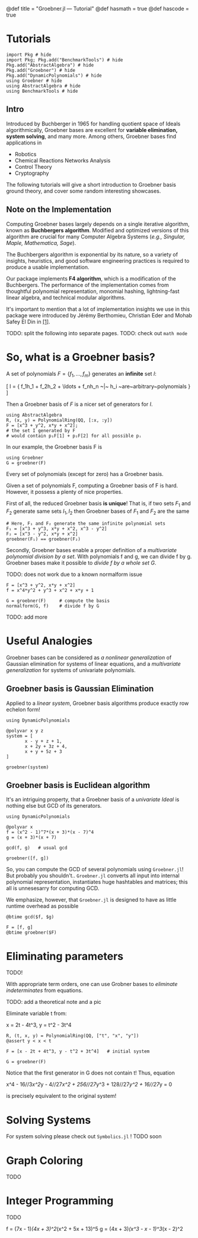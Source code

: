 
@def title = "Groebner.jl — Tutorial"
@def hasmath = true
@def hascode = true
<!-- Note: by default hasmath == true and hascode == false. You can change this in
the config file by setting hasmath = false for instance and just setting it to true
where appropriate -->

# Tutorials

```julia:installs
import Pkg # hide
import Pkg; Pkg.add("BenchmarkTools") # hide
Pkg.add("AbstractAlgebra") # hide
Pkg.add("Groebner") # hide
Pkg.add("DynamicPolynomials") # hide
using Groebner # hide
using AbstractAlgebra # hide
using BenchmarkTools # hide
```

## Intro

Introduced by Buchberger in 1965 for handling quotient space of Ideals algorithmically, Groebner bases are excellent for **variable elimination, system solving**, and many more. Among others, Groebner bases find applications in

- Robotics
- Chemical Reactions Networks Analysis
- Control Theory
- Cryptography

The following tutorials will give a short introduction to Groebner basis ground theory, and cover some random interesting showcases.

## Note on the Implementation

Computing Groebner bases largely depends on a single iterative algorithm, known as **Buchbergers algorithm**. Modified and optimized versions of this algorithm are crucial for many Computer Algebra Systems (*e.g., Singular, Maple, Mathematica, Sage*).

The Buchbergers algorithm is exponential by its nature, so a variety of insights, heuristics, and good software engineering practices is required to produce a usable implementation.   

Our package implements **F4 algorithm**, which is a modification of the Buchbergers. The performance of the implementation comes from thoughtful polynomial representation, monomial hashing, lightning-fast linear algebra, and technical modular algorithms.

It's important to mention that a lot of implementation insights we use in this package were introduced by Jérémy Berthomieu, Christian Eder and Mohab Safey El Din in [[1]](https://arxiv.org/abs/2104.03572).

TODO: split the following into separate pages.
TODO: check out `math mode`

# So, what is a Groebner basis?

A set of polynomials $F = \{f_1, \ldots, f_m \}$ generates an **infinite** set $I$:

\[
  I = \{ f_1h_1 + f_2h_2 + \ldots + f_nh_n ~|~ h_i ~are~arbitrary~polynomials \}
\]

Then a Groebner basis of $F$ is a nicer set of generators for $I$.

```julia:aaimport
using AbstractAlgebra
R, (x, y) = PolynomialRing(QQ, [:x, :y])
F = [x^3 + y^2, x*y + x^2];
# the set I generated by F
# would contain p₁F[1] + p₂F[2] for all possible pᵢ
```

In our example, the Groebner basis F is
```julia:exampleone
using Groebner
G = groebner(F)
```

Every set of polynomials (except for zero) has a Groebner basis.

Given a set of polynomials F, computing a Groebner basis of F is hard. However, it possess a plenty of nice properties.

First of all, the reduced Groebner basis **is unique**! That is, if two sets $F_1$ and $F_2$ generate same sets $I_1, I_2$ then Groebner bases of $F_1$ and $F_2$ are the same

```julia:unique
# Here, F₁ and F₂ generate the same infinite polynomial sets
F₁ = [x^3 + y^3, x*y + x^2, x^3 - y^2]
F₂ = [x^3 - y^2, x*y + x^2]
groebner(F₁) == groebner(F₂)
```

Secondly, Groebner bases enable a proper definition of a *multivariate polynomial division by a set*. With polynomials f and g, we can divide f by g. Groebner bases make it possible to *divide f by a whole set* $G$.

TODO: does not work due to a known normalform issue

```julia:nf
F = [x^3 + y^2, x*y + x^2]
f = x^4*y^2 + y^3 + x^2 + x*y + 1

G = groebner(F)     # compute the basis
normalform(G, f)    # divide f by G
```

TODO: add more

# Useful Analogies

Groebner bases can be considered as *a nonlinear generalization* of Gaussian elimination for systems of linear equations, and a *multivariate generalization* for systems of univariate polynomials.

## Groebner basis is Gaussian Elimination

Applied to a *linear system*, Groebner basis algorithms produce exactly row echelon form!

```julia:gauss
using DynamicPolynomials

@polyvar x y z
system = [
       x - y + z + 1,
       x + 2y + 3z + 4,
       x + y + 5z + 3
]

groebner(system)
```

## Groebner basis is Euclidean algorithm

It's an intriguing property, that a Groebner basis of a *univariate Ideal* is nothing else but GCD of its generators.

```julia:gcd1
using DynamicPolynomials

@polyvar x
f = (x^2 - 1)^7*(x + 3)*(x - 7)^4
g = (x + 3)*(x + 7)

gcd(f, g)   # usual gcd
```

```julia:gcd2
groebner([f, g])
```

So, you can compute the GCD of several polynomials using `Groebner.jl`! But probably you shouldn't.. `Groebner.jl` converts all input into internal polynomial representation, instantiates huge hashtables and matrices; this all is unnesesarry for computing GCD.

We emphasize, however, that `Groebner.jl` is designed to have as little runtime overhead as possible

```julia:gcd3
@btime gcd($f, $g)
```

```julia:gcd4
F = [f, g]
@btime groebner($F)
```


# Eliminating parameters

TODO!

With appropriate term orders, one can use Grobner
bases to *eliminate indeterminates* from equations.

TODO: add a theoretical note and a pic

Eliminate variable t from:

x = 2t - 4t^3, y = t^2 - 3t^4

```julia:eliminate
R, (t, x, y) = PolynomialRing(QQ, ["t", "x", "y"])
@assert y < x < t

F = [x - 2t + 4t^3, y - t^2 + 3t^4]   # initial system

G = groebner(F)
```

Notice that the first generator in G does not contain t! Thus, equation

x^4 - 16//3*x^2*y - 4//27*x^2 + 256//27*y^3 + 128//27*y^2 + 16//27*y = 0

is precisely equivalent to the original system!


# Solving Systems

For system solving please check out `Symbolics.jl` ! TODO soon

# Graph Coloring

TODO

# Integer Programming

TODO

f = (7x - 1)*(4x + 3)^2*(x^2 + 5x + 13)^5
g = (4x + 3)*(x^3 - x - 1)^3*(x - 2)^2
